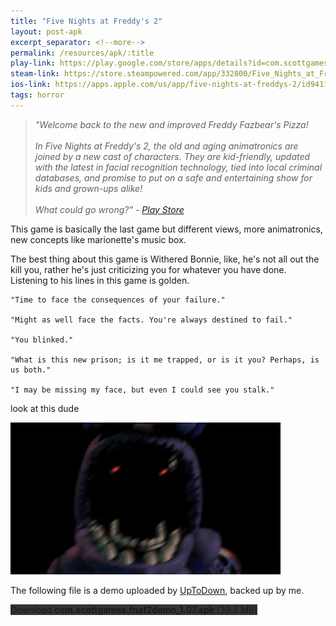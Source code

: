 ```yaml
---
title: "Five Nights at Freddy's 2"
layout: post-apk
excerpt_separator: <!--more-->
permalink: /resources/apk/:title
play-link: https://play.google.com/store/apps/details?id=com.scottgames.fnaf2
steam-link: https://store.steampowered.com/app/332800/Five_Nights_at_Freddys_2/
ios-link: https://apps.apple.com/us/app/five-nights-at-freddys-2/id941143328
tags: horror
---
```


> _"Welcome back to the new and improved Freddy Fazbear's Pizza! <br><br>In Five Nights at Freddy's 2, the old and aging animatronics are joined by a new cast of characters. They are kid-friendly, updated with the latest in facial recognition technology, tied into local criminal databases, and promise to put on a safe and entertaining show for kids and grown-ups alike! <br><br>What could go wrong?" - <a href="https://play.google.com/store/apps/details?id=com.scottgames.fnaf2" target="_blank">Play Store</a>_

This game is basically the last game but different views, more animatronics, new concepts like marionette's music box. 

The best thing about this game is Withered Bonnie, like, he's not all out the kill you, rather he's just criticizing you for whatever you have done. Listening to his lines in this game is golden.

``` console
"Time to face the consequences of your failure."

"Might as well face the facts. You're always destined to fail."

"You blinked."

"What is this new prison; is it me trapped, or is it you? Perhaps, is us both."

"I may be missing my face, but even I could see you stalk."
```

look at this dude

<img src="/static/images/Withered_Bonnie_Jumpscare.webp">

<span ondblclick="document.getElementById('paid').style.display='inline'">The following file is a demo uploaded by <a href="https://five-nights-at-freddys-2.en.uptodown.com/android" target="_blank">UpToDown</a>, backed up by me.</span>

<div class="text-center">
    <a class="btn btn-dark btn-block w-100" onclick='apk("com.scottgames.fnaf2demo_1.07.apk")' target="_blank" style="text-decoration: none; background-color: #333;"> Download <b>com.scottgames.fnaf2demo_1.07.apk</b> (39.5 MB)</a><br>
    <a id="paid" class="btn btn-dark btn-block w-100" onclick='apk("com.scottgames.fnaf2_2.0.4.apk")' target="_blank" style="text-decoration: none; background-color: #333; display: none;"> Download <b>com.scottgames.fnaf2_2.0.4.apk</b> (109 MB)</a>
</div>
